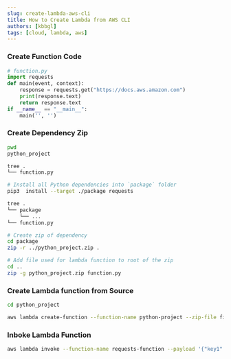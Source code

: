 ```yaml
---
slug: create-lambda-aws-cli
title: How to Create Lambda from AWS CLI 
authors: [kbbgl]
tags: [cloud, lambda, aws]
---
```


### Create Function Code

```python
# function.py
import requests
def main(event, context):   
    response = requests.get("https://docs.aws.amazon.com")
    print(response.text)
    return response.text
if __name__ == "__main__":   
    main('', '')
```

### Create Dependency Zip

```bash
pwd
python_project 

tree .
└── function.py

# Install all Python dependencies into `package` folder
pip3  install --target ./package requests

tree .
└── package
    └── ...
└── function.py

# Create zip of dependency
cd package
zip -r ../python_project.zip .

# Add file used for lambda function to root of the zip
cd ..
zip -g python_project.zip function.py
```

### Create Lambda function from Source

```bash
cd python_project

aws lambda create-function --function-name python-project --zip-file fileb://python_project.zip --handler function.main --runtime python3.8 --role arn:aws:iam::$account_id:role/$role_name
```

### Inboke Lambda Function

```bash
aws lambda invoke --function-name requests-function --payload '{"key1": "value1", "key2": "value2", "key3": "value3"}' output.txt
```
